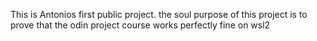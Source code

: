 This is Antonios first public project.
the soul purpose of this project is to prove that the odin project 
course works perfectly fine on wsl2